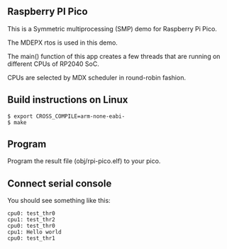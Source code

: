 ## Raspberry PI Pico

This is a Symmetric multiprocessing (SMP) demo for Raspberry Pi Pico.

The MDEPX rtos is used in this demo.

The main() function of this app creates a few threads that are running on different CPUs of RP2040 SoC.

CPUs are selected by MDX scheduler in round-robin fashion.

## Build instructions on Linux
    $ export CROSS_COMPILE=arm-none-eabi-
    $ make

## Program

Program the result file (obj/rpi-pico.elf) to your pico.

## Connect serial console

You should see something like this:

```
cpu0: test_thr0
cpu1: test_thr2
cpu0: test_thr0
cpu1: Hello world
cpu0: test_thr1
```
